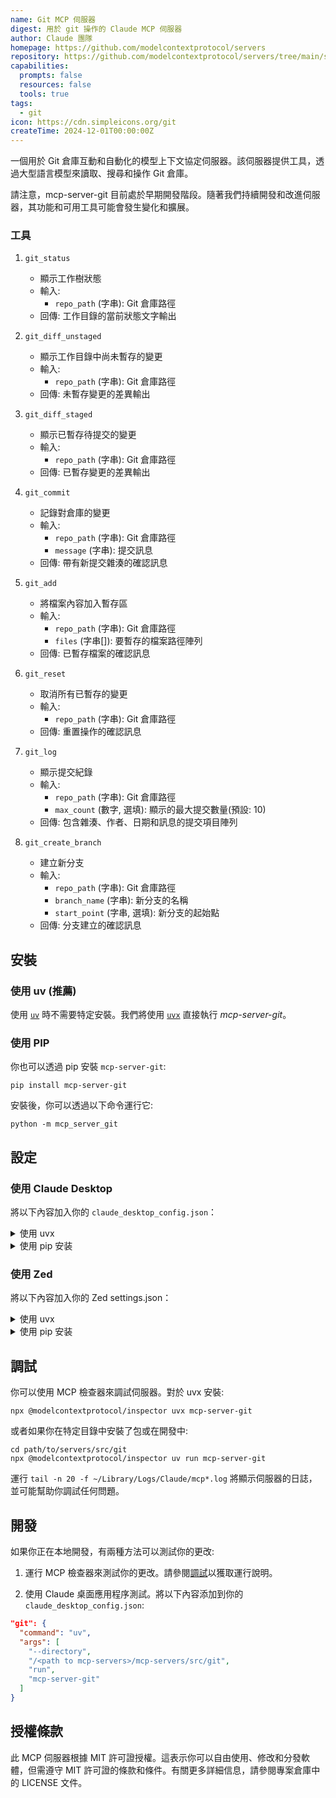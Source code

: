 ```yaml
---
name: Git MCP 伺服器
digest: 用於 git 操作的 Claude MCP 伺服器
author: Claude 團隊
homepage: https://github.com/modelcontextprotocol/servers
repository: https://github.com/modelcontextprotocol/servers/tree/main/src/git
capabilities:
  prompts: false
  resources: false
  tools: true
tags:
  - git
icon: https://cdn.simpleicons.org/git
createTime: 2024-12-01T00:00:00Z
---
```


一個用於 Git 倉庫互動和自動化的模型上下文協定伺服器。該伺服器提供工具，透過大型語言模型來讀取、搜尋和操作 Git 倉庫。

請注意，mcp-server-git 目前處於早期開發階段。隨著我們持續開發和改進伺服器，其功能和可用工具可能會發生變化和擴展。

### 工具

1. `git_status`

   - 顯示工作樹狀態
   - 輸入:
     - `repo_path` (字串): Git 倉庫路徑
   - 回傳: 工作目錄的當前狀態文字輸出

2. `git_diff_unstaged`

   - 顯示工作目錄中尚未暫存的變更
   - 輸入:
     - `repo_path` (字串): Git 倉庫路徑
   - 回傳: 未暫存變更的差異輸出

3. `git_diff_staged`

   - 顯示已暫存待提交的變更
   - 輸入:
     - `repo_path` (字串): Git 倉庫路徑
   - 回傳: 已暫存變更的差異輸出

4. `git_commit`

   - 記錄對倉庫的變更
   - 輸入:
     - `repo_path` (字串): Git 倉庫路徑
     - `message` (字串): 提交訊息
   - 回傳: 帶有新提交雜湊的確認訊息

5. `git_add`

   - 將檔案內容加入暫存區
   - 輸入:
     - `repo_path` (字串): Git 倉庫路徑
     - `files` (字串[]): 要暫存的檔案路徑陣列
   - 回傳: 已暫存檔案的確認訊息

6. `git_reset`

   - 取消所有已暫存的變更
   - 輸入:
     - `repo_path` (字串): Git 倉庫路徑
   - 回傳: 重置操作的確認訊息

7. `git_log`

   - 顯示提交紀錄
   - 輸入:
     - `repo_path` (字串): Git 倉庫路徑
     - `max_count` (數字, 選填): 顯示的最大提交數量(預設: 10)
   - 回傳: 包含雜湊、作者、日期和訊息的提交項目陣列

8. `git_create_branch`
   - 建立新分支
   - 輸入:
     - `repo_path` (字串): Git 倉庫路徑
     - `branch_name` (字串): 新分支的名稱
     - `start_point` (字串, 選填): 新分支的起始點
   - 回傳: 分支建立的確認訊息

## 安裝

### 使用 uv (推薦)

使用 [`uv`](https://docs.astral.sh/uv/) 時不需要特定安裝。我們將使用 [`uvx`](https://docs.astral.sh/uv/guides/tools/) 直接執行 _mcp-server-git_。

### 使用 PIP

你也可以透過 pip 安裝 `mcp-server-git`:

```
pip install mcp-server-git
```

安裝後，你可以透過以下命令運行它:

```
python -m mcp_server_git
```

## 設定

### 使用 Claude Desktop

將以下內容加入你的 `claude_desktop_config.json`：

<details>
<summary>使用 uvx</summary>

```json
"mcpServers": {
  "git": {
    "command": "uvx",
    "args": ["mcp-server-git", "--repository", "path/to/git/repo"]
  }
}
```

</details>

<details>
<summary>使用 pip 安装</summary>

```json
"mcpServers": {
  "git": {
    "command": "python",
    "args": ["-m", "mcp_server_git", "--repository", "path/to/git/repo"]
  }
}
```

</details>

### 使用 Zed

將以下內容加入你的 Zed settings.json：

<details>
<summary>使用 uvx</summary>

```json
"context_servers": [
  "mcp-server-git": {
    "command": {
      "path": "uvx",
      "args": ["mcp-server-git"]
    }
  }
],
```

</details>

<details>
<summary>使用 pip 安装</summary>

```json
"context_servers": {
  "mcp-server-git": {
    "command": {
      "path": "python",
      "args": ["-m", "mcp_server_git"]
    }
  }
},
```

</details>

## 調試

你可以使用 MCP 檢查器來調試伺服器。對於 uvx 安裝:

```
npx @modelcontextprotocol/inspector uvx mcp-server-git
```

或者如果你在特定目錄中安裝了包或在開發中:

```
cd path/to/servers/src/git
npx @modelcontextprotocol/inspector uv run mcp-server-git
```

運行 `tail -n 20 -f ~/Library/Logs/Claude/mcp*.log` 將顯示伺服器的日誌，並可能幫助你調試任何問題。

## 開發

如果你正在本地開發，有兩種方法可以測試你的更改:

1. 運行 MCP 檢查器來測試你的更改。請參閱[調試](#debugging)以獲取運行說明。

2. 使用 Claude 桌面應用程序測試。將以下內容添加到你的 `claude_desktop_config.json`:

```json
"git": {
  "command": "uv",
  "args": [
    "--directory",
    "/<path to mcp-servers>/mcp-servers/src/git",
    "run",
    "mcp-server-git"
  ]
}
```

## 授權條款

此 MCP 伺服器根據 MIT 許可證授權。這表示你可以自由使用、修改和分發軟體，但需遵守 MIT 許可證的條款和條件。有關更多詳細信息，請參閱專案倉庫中的 LICENSE 文件。
